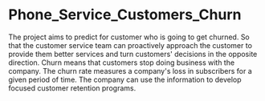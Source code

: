 # Phone_Service_Customers_Churn
 
The project aims to predict for customer who is going to get churned. So that the customer service team can proactively approach the customer to provide them better services and turn customers' decisions in the opposite direction. Churn means that customers stop doing business with the company. The churn rate measures a company's loss in subscribers for a given period of time. The company can use the information to develop focused customer retention programs.
